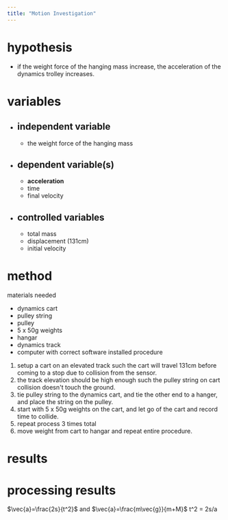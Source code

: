 ```yaml
---
title: "Motion Investigation"
---
```


# hypothesis
- if the weight force of the hanging mass increase, the acceleration of the dynamics trolley increases.
# variables
- ## independent variable
	- the weight force of the hanging mass
- ## dependent variable(s)
	- **acceleration**
	- time
	- final velocity
- ## controlled variables
	- total mass
	- displacement (131cm)
	- initial velocity
# method
materials needed
- dynamics cart
- pulley string
- pulley
- 5 x 50g weights
- hangar
- dynamics track
- computer with correct software installed
procedure
1. setup a cart on an elevated track such the cart will travel 131cm before coming to a stop due to collision from the sensor.
2. the track elevation should be high enough such the pulley string on cart collision doesn't touch the ground.
3. tie pulley string to the dynamics cart, and tie the other end to a hanger, and place the string on the pulley.
4. start with 5 x 50g weights on the cart, and let go of the cart and record time to collide.
5. repeat process 3 times total
6. move weight from cart to hangar and repeat entire procedure.
# results


# processing results

$\vec{a}=\frac{2s}{t^2}$ and $\vec{a}=\frac{m\vec{g}}{m+M}$
t^2 = 2s/a